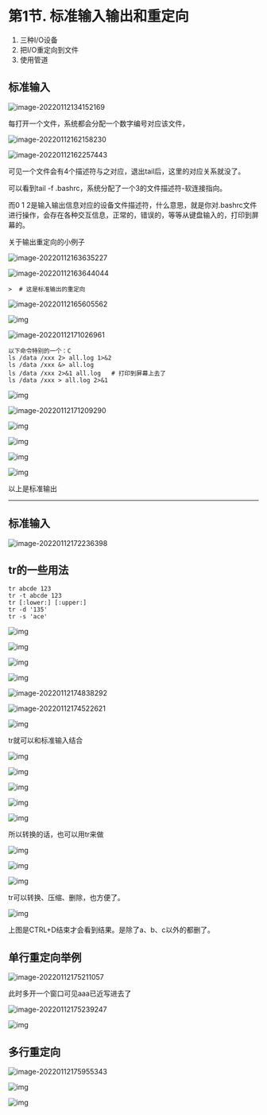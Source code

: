 # 第1节. 标准输入输出和重定向



1. 三种I/O设备
2. 把I/O重定向到文件
3. 使用管道



## 标准输入



![image-20220112134152169](1-标准输入输出和重定向.assets/image-20220112134152169.png) 

每打开一个文件，系统都会分配一个数字编号对应该文件，

![image-20220112162158230](1-标准输入输出和重定向.assets/image-20220112162158230.png) 

![image-20220112162257443](1-标准输入输出和重定向.assets/image-20220112162257443.png)

可见一个文件会有4个描述符与之对应，退出tail后，这里的对应关系就没了。

可以看到tail -f .bashrc，系统分配了一个3的文件描述符-软连接指向。

而0 1 2是输入输出信息对应的设备文件描述符，什么意思，就是你对.bashrc文件进行操作，会存在各种交互信息，正常的，错误的，等等从键盘输入的，打印到屏幕的。

 关于输出重定向的小例子

![image-20220112163635227](1-标准输入输出和重定向.assets/image-20220112163635227.png) 

![image-20220112163644044](1-标准输入输出和重定向.assets/image-20220112163644044.png) 

```
>  # 这是标准输出的重定向
```

![image-20220112165605562](1-标准输入输出和重定向.assets/image-20220112165605562.png) 





![img](1-标准输入输出和重定向.assets/clip_image004.jpg)



![image-20220112171026961](1-标准输入输出和重定向.assets/image-20220112171026961.png) 

```
以下命令特别的一个：C
ls /data /xxx 2> all.log 1>&2
ls /data /xxx &> all.log
ls /data /xxx 2>&1 all.log   # 打印到屏幕上去了
ls /data /xxx > all.log 2>&1
```

![img](1-标准输入输出和重定向.assets/clip_image008.jpg)

![image-20220112171209290](1-标准输入输出和重定向.assets/image-20220112171209290.png) 

![img](1-标准输入输出和重定向.assets/clip_image012.jpg)

![img](1-标准输入输出和重定向.assets/clip_image014.jpg)

 

![img](1-标准输入输出和重定向.assets/clip_image016.jpg)

![img](1-标准输入输出和重定向.assets/clip_image018.jpg)

 

以上是标准输出

----

## 标准输入

 

![image-20220112172236398](1-标准输入输出和重定向.assets/image-20220112172236398.png) 





## tr的一些用法

```
tr abcde 123
tr -t abcde 123
tr [:lower:] [:upper:]
tr -d '135'
tr -s 'ace'
```

![img](1-标准输入输出和重定向.assets/clip_image020.jpg)

![img](1-标准输入输出和重定向.assets/clip_image022.jpg)

![img](1-标准输入输出和重定向.assets/clip_image024.jpg)

![img](1-标准输入输出和重定向.assets/clip_image026.jpg)

![image-20220112174838292](1-标准输入输出和重定向.assets/image-20220112174838292.png) 



![image-20220112174522621](1-标准输入输出和重定向.assets/image-20220112174522621.png) 



![img](1-标准输入输出和重定向.assets/clip_image030.jpg)

tr就可以和标准输入结合

![img](1-标准输入输出和重定向.assets/clip_image032.jpg)

![img](1-标准输入输出和重定向.assets/clip_image034.jpg)

![img](1-标准输入输出和重定向.assets/clip_image036.jpg)

![img](1-标准输入输出和重定向.assets/clip_image038.jpg)

![img](1-标准输入输出和重定向.assets/clip_image040.jpg)

所以转换的话，也可以用tr来做

![img](1-标准输入输出和重定向.assets/clip_image042.jpg)

![img](1-标准输入输出和重定向.assets/clip_image044.jpg)

 

![img](1-标准输入输出和重定向.assets/clip_image046.jpg)

tr可以转换、压缩、删除，也方便了。

 

![img](1-标准输入输出和重定向.assets/clip_image050.jpg)

上图是CTRL+D结束才会看到结果。是除了a、b、c以外的都删了。

 

## 单行重定向举例

![image-20220112175211057](1-标准输入输出和重定向.assets/image-20220112175211057.png) 

此时多开一个窗口可见aaa已近写进去了

![image-20220112175239247](1-标准输入输出和重定向.assets/image-20220112175239247.png) 



![img](1-标准输入输出和重定向.assets/clip_image052.jpg)





## 多行重定向

![image-20220112175955343](1-标准输入输出和重定向.assets/image-20220112175955343.png) 



![img](1-标准输入输出和重定向.assets/clip_image056.jpg)

![img](1-标准输入输出和重定向.assets/clip_image058.jpg)


